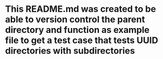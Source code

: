 # This README.md was created to be able to version control the parent directory and function as example file to get a test case that tests UUID directories with subdirectories
